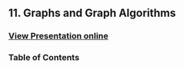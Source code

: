 ## 11. Graphs and Graph Algorithms
### [View Presentation online](https://rawgit.com/TelerikAcademy/Databases/master/11.%20Graphs-and-Graph-Algorithms/index.html)
### Table of Contents
